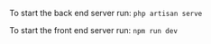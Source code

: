 To start the back end server run:
`php artisan serve`

To start the front end server run:
`npm run dev`
